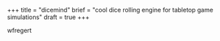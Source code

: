 +++
title = "dicemind"
brief = "cool dice rolling engine for tabletop game simulations" 
draft = true
+++

wfregert